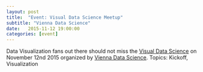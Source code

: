 ```yaml
---
layout: post
title:  "Event: Visual Data Science Meetup"
subtitle: "Vienna Data Science"
date:   2015-11-12 19:00:00
categories: [event]
---
```


Data Visualization fans out there should not miss the [Visual Data Science][meetup-event] on November 12nd 2015 organized by [Vienna Data Science][meetup]. Topics: Kickoff, Visualization

[meetup]: http://www.meetup.com/de/viennadatascience/
[meetup-event]: http://www.meetup.com/de/viennadatascience/events/226206555/
